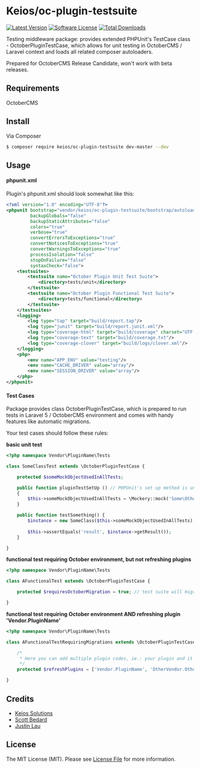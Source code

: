 # Keios/oc-plugin-testsuite

[![Latest 
Version](https://img.shields.io/github/release/keiosweb/oc-plugin-testsuite.svg?style=flat-square)](https://github.com/keiosweb/oc-plugin-testsuite/releases)
[![Software License](https://img.shields.io/badge/license-MIT-brightgreen.svg?style=flat-square)](LICENSE.md)
[![Total Downloads](https://img.shields.io/packagist/dt/keios/oc-plugin-testsuite.svg?style=flat-square)](https://packagist.org/packages/keios/oc-plugin-testsuite)

Testing middleware package: provides extended PHPUnit's TestCase class - OctoberPluginTestCase, 
which allows for unit testing in OctoberCMS / Laravel context and loads all related composer autoloaders.

Prepared for OctoberCMS Release Candidate, won't work with beta releases.

## Requirements
OctoberCMS

## Install

Via Composer

``` bash
$ composer require keios/oc-plugin-testsuite dev-master --dev
```

## Usage

#### phpunit.xml

Plugin's phpunit.xml should look somewhat like this:

``` xml
<?xml version="1.0" encoding="UTF-8"?>
<phpunit bootstrap="vendor/keios/oc-plugin-testsuite/bootstrap/autoload.php"
         backupGlobals="false"
         backupStaticAttributes="false"
         colors="true"
         verbose="true"
         convertErrorsToExceptions="true"
         convertNoticesToExceptions="true"
         convertWarningsToExceptions="true"
         processIsolation="false"
         stopOnFailure="false"
         syntaxCheck="false">
    <testsuites>
        <testsuite name="October Plugin Unit Test Suite">
            <directory>tests/unit</directory>
        </testsuite>
        <testsuite name="October Plugin Functional Test Suite">
            <directory>tests/functional</directory>
        </testsuite>
    </testsuites>
    <logging>
        <log type="tap" target="build/report.tap"/>
        <log type="junit" target="build/report.junit.xml"/>
        <log type="coverage-html" target="build/coverage" charset="UTF-8" yui="true" highlight="true"/>
        <log type="coverage-text" target="build/coverage.txt"/>
        <log type="coverage-clover" target="build/logs/clover.xml"/>
    </logging>
    <php>
        <env name="APP_ENV" value="testing"/>
        <env name="CACHE_DRIVER" value="array"/>
        <env name="SESSION_DRIVER" value="array"/>
    </php>
</phpunit>

```

#### Test Cases

Package provides class OctoberPluginTestCase, which is prepared to run tests in Laravel 5 / OctoberCMS environment and comes with handy features like automatic migrations.

Your test cases should follow these rules:

**basic unit test**
``` php
<?php namespace Vendor\PluginName\Tests

class SomeClassTest extends \OctoberPluginTestCase {

    protected $someMockObjectUsedInAllTests;

    public function pluginTestSetUp () // PHPUnit's set up method is unavailable, use this instead
    {
        $this->someMockObjectUsedInAllTests = \Mockery::mock('Some\Other\Class');
    }

    public function testSomething() { 
        $instance = new SomeClass($this->someMockObjectUsedInAllTests);
        
        $this->assertEquals('result', $instance->getResult());
    }

}
``` 

**functional test requiring October environment, but not refreshing plugins**
``` php
<?php namespace Vendor\PluginName\Tests

class AFunctionalTest extends \OctoberPluginTestCase {

    protected $requiresOctoberMigration = true; // test suite will migrate october

}
```

**functional test requiring October environment AND refreshing plugin 'Vendor.PluginName'**
``` php
<?php namespace Vendor\PluginName\Tests

class AFunctionalTestRequiringMigrations extends \OctoberPluginTestCase {

    /*
     * Here you can add multiple plugin codes, ie.: your plugin and it's dependencies
     */
    protected $refreshPlugins = ['Vendor.PluginName', 'OtherVendor.OtherPlugin'];

}
```

## Credits

- [Keios Solutions](https://github.com/keiosweb)
- [Scott Bedard](https://github.com/scottbedard)
- [Justin Lau](https://github.com/justin-lau)

## License

The MIT License (MIT). Please see [License File](LICENSE.md) for more information.
